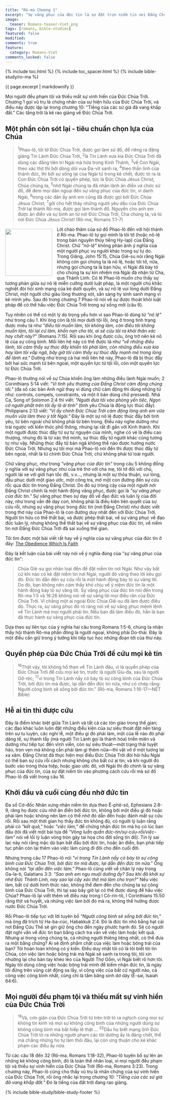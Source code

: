 ```yaml
---
title: "Rô-ma Chương 1"
excerpt: "Sự vâng phục của đức tin là sự đặt trọn niềm tin nơi Đấng Christ để nhận sự cứu rỗi. Bất cứ ai tin thì được cứu. Tin Lành của Đức Chúa Trời khởi đầu và kết cuộc trong đức tin."
image: 
  teaser: Romans-teaser-Viet.png
tags: [romans, bible-studies]
featured: false
modified:
comments: true
feature:
  category: Romans-Viet
comments_locked: false
---
```


{% include toc.html %}
{% include toc_spacer.html %}
{% include bible-study/ro-ma %}

{{ page.excerpt | markdownify }}

Mọi người đều phạm tội và thiếu mất sự vinh hiển của Đức Chúa Trời. Chương 1 gọi vũ trụ là chứng nhân của sự hiện hữu của Đức Chúa Trời, và điều này được lập lại trong chương 10: "Tiếng của các sứ giả đã vang khắp đất." Các tầng trời là kẻ rao giảng về Đức Chúa Trời.


## Một phần còn sót lại - tiêu chuẩn chọn lựa của Chúa

> <sup>1</sup>Phao-lô, tôi tớ Đức Chúa Trời, được gọi làm sứ đồ, để riêng ra đặng giảng Tin Lành Đức Chúa Trời, <sup>2</sup>là Tin Lành xưa kia Đức Chúa Trời đã dùng các đấng tiên tri Ngài mà hứa trong Kinh Thánh, <sup>3</sup>về Con Ngài, theo xác thịt thì bởi dòng dõi vua Đa-vít sanh ra, <sup>4</sup>theo thần linh của thánh đức, thì bởi sự sống lại của Ngài từ trong kẻ chết, được tỏ ra là Con Đức Chúa Trời có quyền phép, tức là Đức Chúa Jêsus Christ, Chúa chúng ta, <sup>5</sup>nhờ Ngài chúng ta đã nhận lãnh ân điển và chức sứ đồ, để đem mọi dân ngoại đến sự vâng phục của đức tin, vì danh Ngài, <sup>6</sup>trong các dân ấy anh em cũng đã được gọi bởi Đức Chúa Jêsus Christ; <sup>7</sup>gởi cho hết thảy những người yêu dấu của Đức Chúa Trời tại thành Rô-ma, được gọi làm thánh đồ. Nguyền cho anh em được ân điển và sự bình an từ nơi Đức Chúa Trời, Cha chúng ta, và từ nơi Đức Chúa Jêsus Christ! (Rô-ma, Romans 1:1-7)

<div>
<p>
<img alt src="{{ site.url }}/assets/images/Romans-teaser-Viet.png" style="border: 0px none; margin: 7px 15px 0px 0px; max-width: 100%; height: 148px; padding: 0px; float: left;">
Lời chào thăm của sứ đồ Phao-lô đến với hội thánh ở Rô-ma. Phao-lô tự gọi mình là tôi tớ (hoặc nô-lệ trong bản nguyên thủy tiếng Hy-lạp) của Đấng Christ. Chữ <span style="font-style: italic;">"nô-lệ"</span> không phản ảnh ý nghĩa của một người phục vụ người khác trong sự tự do. Trong Giăng, John 15:15, Chúa Giê-su nói rằng Ngài không còn gọi chúng ta là nô lệ, hoặc tôi tớ, nữa, nhưng gọi chúng ta là bạn hữu, vì Ngài đã bày tỏ cho chúng ta sự kín nhiệm mà Ngài đã nhận từ Cha, qua Thánh Linh. Có lẽ Phao-lô muốn cho thấy sự tương phản giữa sự nô lệ miễn cưỡng dưới luật pháp, là một người chủ khắc nghiệt đòi hỏi sinh mạng của kẻ dưới quyền, và sự nô lệ vui lòng dưới Đấng Christ, một người chủ giàu lòng thương xót, sẵn sàng hy sinh sanh mạng vì kẻ mình yêu. Sau đó trong chương 7 Phao-lô nói về sự được thoát khỏi luật pháp để có thể hầu việc Đức Chúa Trời trong sự sống mới (câu 6).
</p>
</div>

Tuy nhiên có thể có một lý do trọng yếu hơn vì sao Phao-lô dùng từ <span style="font-style: italic;">"nô lệ"</span> như trong câu 1. Khi ông còn là tôi mọi dưới tội lỗi, ông ở trong tình trạng được miêu tả như <span style="font-style: italic;">"điều tôi muốn làm, tôi không làm, còn điều tôi không muốn làm, tôi lại cứ làm, khốn nạn cho tôi, ai sẽ cứu tôi ra khỏi thân xác hay chết này?"</span> (Romans 7:15). Rồi sau khi ông được cứu, ông trở nên kẻ nô lệ của sự công bình. Mối liên hệ này có thể được tả như <span style="font-style: italic;">"về những điều lành, tôi cảm thấy sự thúc đẩy khiến tôi phải làm, còn những điều xưa kia hay làm tôi vấp ngã, bây giờ tôi cảm thấy sự thúc đẩy mạnh mẽ trong lòng để lánh xa."</span> Dường như trong cả hai mối liên hệ này, Phao-lô đã bị thúc đẩy bởi hai sức mạnh từ bên ngoài, một quyền lực từ tội lỗi, còn một quyền lực từ Đức Chúa Trời.

Phao-lô thường nói về sự Chúa khiến ông làm những điều lành Ngài muốn; 2 Corinthians 5:14 viết: <span style="font-style: italic;">"Vì tình yêu thương của Đấng Christ cảm động chúng tôi."</span> (đa số các bản Anh ngữ thay vì dùng chữ cảm động thì dùng những từ như: controls, compels, constraints, và một ít bản dùng chữ pressed). Nhã Ca, Song of Solomon 2:4 thì viết: <span style="font-style: italic;">"Người đưa tôi vào phòng yến tiệc, Ngọn cờ người phất trên tôi ấy là ái tình"</span> (tình yêu Chúa là động lực thúc đẩy). Philippians 2:13 viết: <span style="font-style: italic;">"Vì ấy chính Đức Chúa Trời cảm động lòng anh em vừa muốn vừa làm theo ý tốt Ngài."</span> Đây là một sự nô lệ được thúc đẩy bởi tình yêu, từ bên ngoài chứ không phải từ bên trong. Điều này nghe dường như trái ngược với kiến thức phổ thông, nhưng lại rất đi gần với Kinh thánh. Khi một người được thúc đẩy từ sự tự nguyện của mình, nghe có vẻ là điều cao thượng, nhưng đó là từ xác thịt mình, sự thúc đẩy từ người khác cũng tương tự như vậy. Những thúc đẩy từ bản ngã không thể nào được hưởng nước Đức Chúa Trời. Nhưng sự tôi mọi mà Phao-lô nói đến thì được thúc đẩy từ bên ngoài, nhất là từ chính Đức Chúa Trời, chứ không phải từ loài người.

Chữ vâng phục, như trong <span style="font-style: italic;">"vâng phục của đức tin"</span> trong câu 5 không đồng ý nghĩa với sự vâng phục như của trẻ thơ với cha mẹ, tôi tớ đối với chủ, người lái xe với giới hạn tốc độ, v.v..., nhưng là một sự thỏa thuận, vui lòng, đầu phục dưới một giao ước, một công tra, mở một con đường đến sự cứu rỗi: qua đức tin trong Đấng Christ. Do đó sự trông cậy của một người nơi Đấng Christ chính là một hành động vâng phục, được gọi là <span style="font-style: italic;">"sự vâng phục của đức tin."</span> Sự vâng phục theo sự dạy dỗ về đạo đức và luân lý của đời này, như trong vấn đề dạy con, không phải là điều kiện tiên quyết của sự cứu rỗi, nhưng sự vâng phục trong đức tin (nơi Đấng Christ) như được viết trong thơ này của Phao-lô là con đường duy nhất đến với Đức Chúa Trời. Người tín hữu có thể thất bại, và được phép thất bại, về sự vâng phục về đạo đức luân lý, nhưng không thể thất bại về sự vâng phục của đức tin, về niềm tin nơi Đấng Đức Chúa Trời đã sai xuống thế gian.

Tôi tìm được một bài viết rất hay về ý nghĩa của sự vâng phục của đức tin ở đây: <a href="http://www.faithalone.org/magazine/y1993/93july3.html" target="_blank"><u>The Obedience Which Is Faith</u></a>

Đây là kết luận của bài viết này nói về ý nghĩa đúng của "sự vâng phục của đức tin":

> Chúa Giê-su gọi nhân loại đến để đặt niềm tin nơi Ngài. Như vậy bất cứ khi nào có kẻ đặt niềm tin nơi Ngài, người đó vâng theo lời kêu gọi đó. Đức tin dẫn đến sự cứu rỗi là một hành động bày tỏ sự vâng lời. Do đó, bạn không nên cảm thấy khó chịu về ý niệm đức tin là một hành động bày tỏ sự vâng lời. Sự vâng phục của đức tin nói đến trong Rô-ma 1:5 và 16:26 không nói về sự vâng lời mọi điều răn của Đức Chúa Trời. Vì chẳng một ai ngoài Đức Chúa Giê-su đã làm được điều đó. Thực ra, sự vâng phục đó rõ ràng nói về sự vâng phục mệnh lệnh về Tin Lành mà mọi người phải tin. Nếu bạn đã làm điều đó, hẳn là bạn đã thực hành sự vâng phục của đức tin.
 
Dựa theo sự liên tục của ý nghĩa hai câu trong Romans 1:5-6, chúng ta nhận thấy hội thánh Rô-ma phần đông là người ngoại, không phải Do-thái. Đây là một điều cần giữ trong ý tưởng khi tiếp tục học những đoạn tới của thư này.  

## Quyền phép của Đức Chúa Trời để cứu mọi kẻ tin

> <sup>16</sup>Thật vậy, tôi không hổ thẹn về Tin Lành đâu, vì là quyền phép của Đức Chúa Trời để cứu mọi kẻ tin, trước là người Giu-đa, sau là người Gờ-réc; <sup>17</sup>vì trong Tin Lành nầy có bày tỏ sự công bình của Đức Chúa Trời, bởi đức tin mà được, lại dẫn đến đức tin nữa, như có chép rằng: Người công bình sẽ sống bởi đức tin." (Rô-ma, Romans 1:16-17—NET Bible)

## Hễ ai tin thì được cứu

Đây là điểm khác biệt giữa Tin Lành và tất cả các tôn giáo trong thế gian; các đạo khác luôn luôn đặt những điều kiện của sự siêu thoát đặt nền tảng trên sự tu luyện, các nghi lễ, một điều gì đó phải làm, một của lễ nào đó phải dâng tế, sự thanh tẩy (mà người Tin Lành gọi là thánh hóa) triền miên và dường như tiếp tục đến vĩnh viễn, còn sự siêu thoát—một trạng thái tuyệt hảo, trọn vẹn mà không cần phải làm gì thêm nữa—thì vật vờ ở một tương lai xa xăm. Đấng Christ đã thực hiện mọi điều Đức Chúa Trời đòi hỏi hầu Ngài có thể ban sự cứu rỗi cách nhưng không cho bất cứ ai tin; và khi người đó bước vào trong thỏa hiệp, hoặc giao ước đó, với Ngài thì đó chính là sự vâng phục của đức tin, của sự đặt niềm tin vào phương cách cứu rỗi mà sứ đồ Phao-lô đã viết trong câu 16.

## Khởi đầu và cuối cùng đều nhờ đức tin

Đa số Cơ-đốc Nhân xưng nhận niềm tin dựa theo Ê-phê-sô, Ephesians 2:8-9, răng họ được cứu nhờ ân điển bởi đức tin, không bởi một điều gì đó hoặc phải làm hoặc không nên làm có thể nhờ đó dẫn đến hoặc đánh mất sự cứu rỗi. Rồi sau một thời gian họ thấy đức tin không đủ, có người lý luận rằng phải có <span style="font-style: italic;">"kết quả,"</span> hoặc <span style="font-style: italic;">"việc làm,"</span> để chứng nhận đức tin mà họ có lúc ban đầu (tôi đã viết một bài tựa đề <span style="font-style: italic;">"Vòng luẩn quẩn đức-tin/sự-cứu-rỗi/việc-làm"</span> nói về lối lý luận vòng tròn gây tai họa cho đời sống tín đồ). Tín lý sai lạc này nói rằng mặc dù bạn bắt đầu bởi đức tin, hoặc ân điển, bạn phải tiếp tục phần còn lại thêm vào việc làm cùng đi đôi cho đến cuối đời.

Nhưng trong câu 17 Phao-lô nói <span style="font-style: italic;">"vì trong Tin Lành nầy có bày tỏ sự công bình của Đức Chúa Trời, bởi đức tin mà được, lại dẫn đến đức tin nữa."</span> Ông không nói <span style="font-style: italic;">"lại dẫn đến việc làm."</span> Phao-lô cũng viết về chân lý này trong Ga-la-ti, Galatians 3:3: <span style="font-style: italic;">"Sao anh em ngu muội dường ấy? Sau khi đã khởi sự nhờ Đức Thánh Linh, nay sao lại cậy xác thịt mà làm cho trọn?"</span> Nếu việc làm, bất cứ dưới hình thức nào, không thể đem đến cho chúng ta sự công bình của Đức Chúa Trời, thì tại sao bây giờ lại có thể được dùng để hầu việc Chúa? Phao-lô lại viết thêm về điều này trong I Cô-rin-tô, I Corinthians 15:50 rằng thịt và huyết, và những việc làm bởi đó mà ra, không thể hưởng được nước Đức Chúa Trời.

Rồi Phao-lô tiếp tục với lời tuyên bố <span style="font-style: italic;">"Người công bình sẽ sống bởi đức tin,"</span> mà ông đã trích từ Ha-ba-cúc, Habakkuk 2:4. Đó là đức tin nhỏ bằng hạt cải nơi Đấng Cứu Thế sẽ gìn giữ ông cho đến ngày phước hạnh đó. Sẽ có người đặt nghi vấn về đức tin bạn bằng cách tra vấn về việc làm hoặc kết quả. Nhưng ai trong vòng chúng ta, cả những người thiêng liêng nhất, có thể đưa ra một bằng chứng? Ai sẽ định phẩm chất của việc làm hoặc bông trái của bạn? Tôi hoàn toàn không có ý kiến. Điều duy nhất tôi có là tôi biết tôi tin Chúa, còn việc làm hoặc bông trái mà Ngài sẽ sanh ra trong tôi, tôi xin nhường lại cho bàn tay khéo léo của Người Thợ Gốm, vì Ngài biết rõ hơn tôi. Ngày tôi dùng công việc hoặc bông trái mình để kiểm nhận đức tin, là ngày tôi đứng trên vũng cát động sa lầy, vì công việc của bất cứ người nào, cả công việc công bình nhất, cũng chỉ là tấm băng sinh dơ dáy (Ê-sai, Isaiah 64:6).

## Mọi người đều phạm tội và thiếu mất sự vinh hiển của Đức Chúa Trời

> <sup>18</sup>Vả, cơn giận của Đức Chúa Trời từ trên trời tỏ ra nghịch cùng mọi sự không tin kính và mọi sự không công bình của những người dùng sự không công bình mà bắt hiếp lẽ thật ... <sup>32</sup>Dầu họ biết mạng lịnh Đức Chúa Trời tỏ ra những người phạm các tội dường ấy là đáng chết, thế mà chẳng những họ tự làm thôi đâu, lại còn ưng thuận cho kẻ khác phạm các điều ấy nữa.

Từ các câu 18 đến 32 (Rô-ma, Romans 1:18-32), Phao-lô tuyên bố sự lên án những kẻ không công bình, đó là toàn thể nhân loại, vì mọi người đều phạm tội và thiếu sự vinh hiển của Đức Chúa Trời (Rô-ma, Romans 3:23). Trong chương này, Phao-lô cũng cho thấy vũ trụ là nhân chứng của sự vinh hiển của Đức Chúa Trời, rồi ông nhắc lại trong chương 10: <span style="font-style: italic;">"Tiếng của các sứ giả đã vang khắp đất."</span> Đó là tiếng của đất trời đang rao giảng.

{% include bible-study/bible-study-footer %}

